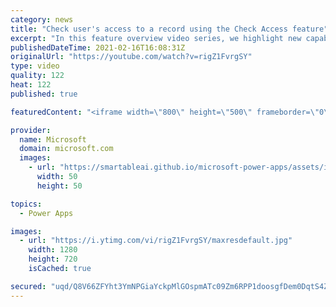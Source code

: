 ```yaml
---
category: news
title: "Check user's access to a record using the Check Access feature"
excerpt: "In this feature overview video series, we highlight new capabilities included in the latest update to Microsoft Power Apps.  This featured product update to Power Apps highlights check access, a new record level security feature admins can use to check and assign security roles.  Get the most out of"
publishedDateTime: 2021-02-16T16:08:31Z
originalUrl: "https://youtube.com/watch?v=rigZ1FvrgSY"
type: video
quality: 122
heat: 122
published: true

featuredContent: "<iframe width=\"800\" height=\"500\" frameborder=\"0\" src=\"https://www.youtube.com/embed/rigZ1FvrgSY\" allow=\"accelerometer; autoplay; encrypted-media; gyroscope; picture-in-picture\" allowfullscreen></iframe>"

provider:
  name: Microsoft
  domain: microsoft.com
  images:
    - url: "https://smartableai.github.io/microsoft-power-apps/assets/images/organizations/microsoft.com-50x50.jpg"
      width: 50
      height: 50

topics:
  - Power Apps

images:
  - url: "https://i.ytimg.com/vi/rigZ1FvrgSY/maxresdefault.jpg"
    width: 1280
    height: 720
    isCached: true

secured: "uqd/Q8V66ZFYht3YmNPGiaYckpMlGOspmATc09Zm6RPP1doosgfDem0DqtS4Z7GTYaRnhx4GucP0C86OCNBEGEOR66X/m960tflbI80WWhDKIcvLuSc822sjslyQGOf+YBZgd7bBhm3G8sdHl83Vo89rLfRxv8ANjr/wXBZrXZhpPZ6iGw2I65qFfdoNyK5bISNuiTBhfCodmAKuVOlZpHiJjbwJgavWm+9a3Ez9Km3XEBiJ1VDTKweAMEoRc9Mw/Y697RvJpWYsZTZDkdPLI6x5cpGpsDW7bo9JinOOsu22dp232OVRzgC7BGXXn9dbTQ3fs35slHR8Da+3k3IAU6xJCpUesSu0DcLG89NYKNSm9FQtlkOlR3TDRYiCejhXHES+wEpXS01SKej0hJatS0ApBzy8qwFmqCXUgspo6+o70ZOtIPHz+yy/StbGCJV/;t+OiOyFz5c+n5r2zRZHiuA=="
---
```


